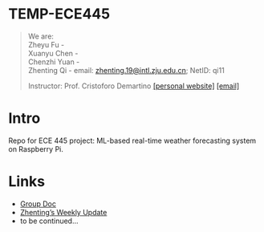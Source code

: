 # TEMP-ECE445

> We are: \
> Zheyu Fu - \
> Xuanyu Chen - \
> Chenzhi Yuan - \
> Zhenting Qi - email: zhenting.19@intl.zju.edu.cn; NetID: qi11 
>
> Instructor: Prof. Cristoforo Demartino [[personal website]](https://cee.illinois.edu/directory/profile/demartin) [[email]](demartin@illinois.edu)


# Intro
Repo for ECE 445 project: ML-based real-time weather forecasting system on Raspberry Pi.

# Links
* [Group Doc](https://docs.qq.com/doc/DWnpJWGx1enRPWFVs)
* [Zhenting’s Weekly Update](https://docs.qq.com/doc/DWkhxdXRTR2tXbGZT?&u=6e54e661ed9845b7a263b69879ff5b26)
* to be continued...